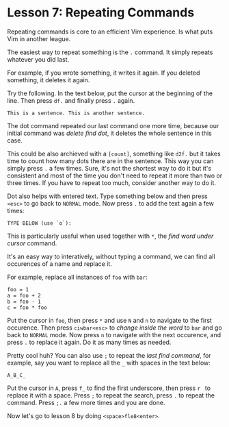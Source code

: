 # Lesson 7: Repeating Commands
Repeating commands is core to an efficient Vim experience. Is what puts Vim
in another league.

The easiest way to repeat something is the `.` command. It simply repeats
whatever you did last.

For example, if you wrote something, it writes it again. If you deleted
something, it deletes it again.

Try the following. In the text below, put the cursor at the beginning of the
line. Then press `df.` and finally press `.` again.


    This is a sentence. This is another sentence.


The dot command repeated our last command one more time, because our initial
command was _delete find dot_, it deletes the whole sentence in this case.

This could be also archieved with a `[count]`, something like `d2f.` but it
takes time to count how many dots there are in the sentence. This way you can
simply press `.` a few times. Sure, it's not the shortest way to do it but it's
consistent and most of the time you don't need to repeat it more than two or
three times. If you have to repeat too much, consider another way to do it.

Dot also helps with entered text. Type something below and then press `<esc>` to
go back to `NORMAL` mode. Now press `.` to add the text again a few times:


    TYPE BELOW (use `o`):


This is particularly useful when used together with `*`, the _find word under
cursor_ command.

It's an easy way to interatively, without typing a command, we can find all
occurences of a name and replace it.

For example, replace all instances of `foo` with `bar`:


    foo = 1
    a = foo + 2
    b = foo - 1
    c = foo * foo

Put the cursor in `foo`, then press `*` and use `N` and `n` to navigate to the
first occurence. Then press `ciwbar<esc>` to _change inside the word_ to `bar`
and go back to `NORMAL` mode. Now press `n` to navigate with the next occurence,
and press `.` to replace it again. Do it as many times as needed.

Pretty cool huh? You can also use `;` to repeat the _last find command_, for
example, say you want to replace all the `_` with spaces in the text below:


    A_B_C_


Put the cursor in `A`, press `f_` to find the first underscore, then press `r `
to replace it with a space. Press `;` to repeat the search, press `.` to repeat
the command. Press `;.` a few more times and you are done.

Now let's go to lesson 8 by doing `<space>fle8<enter>`.
